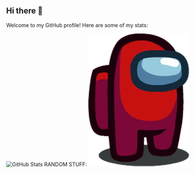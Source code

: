## Hi there 👋
Welcome to my GitHub profile! Here are some of my stats:

![GitHub Stats](https://github-readme-stats.vercel.app/api?username=ZenithQuantumx&show_icons=true&theme=dark)
RANDOM STUFF:
![Amogus-Red](https://github.com/ZenithQuantumx/ZenithQuantumx/blob/main/Amogus-Red.png)
